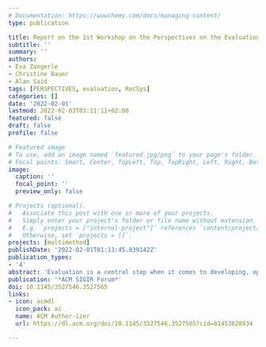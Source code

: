 ```yaml
---
# Documentation: https://wowchemy.com/docs/managing-content/
type: publication

title: Report on the 1st Workshop on the Perspectives on the Evaluation of Recommender Systems (PERSPECTIVES 2021) at RecSys 2021
subtitle: ''
summary: ''
authors:
- Eva Zangerle
- Christine Bauer
- Alan Said
tags: [PERSPECTIVES, evaluation, RecSys]
categories: []
date: '2022-02-01'
lastmod: 2022-02-03T03:11:11+02:00
featured: false
draft: false
profile: false

# Featured image
# To use, add an image named `featured.jpg/png` to your page's folder.
# Focal points: Smart, Center, TopLeft, Top, TopRight, Left, Right, BottomLeft, Bottom, BottomRight.
image:
  caption: ''
  focal_point: ''
  preview_only: false

# Projects (optional).
#   Associate this post with one or more of your projects.
#   Simply enter your project's folder or file name without extension.
#   E.g. `projects = ["internal-project"]` references `content/project/deep-learning/index.md`.
#   Otherwise, set `projects = []`.
projects: [multimethod]
publishDate: '2022-02-01T01:13:45.839142Z'
publication_types:
- '4'
abstract: 'Evaluation is a central step when it comes to developing, optimizing, and deploying recommender systems. The PERSPECTIVES 2021 workshop at the 15th ACM Conference on Recommender Systems brought together academia and industry to critically reflect on the evaluation of recommender systems. The primary goal of the workshop was to capture the current state of evaluation from different, and maybe even diverging or contradictory perspectives.'
publication: '*ACM SIGIR Forum*'
doi: 10.1145/3527546.3527565
links: 
- icon: acmdl
  icon_pack: ai
  name: ACM Author-izer
  url: https://dl.acm.org/doi/10.1145/3527546.3527565?cid=81453628934

---
```

